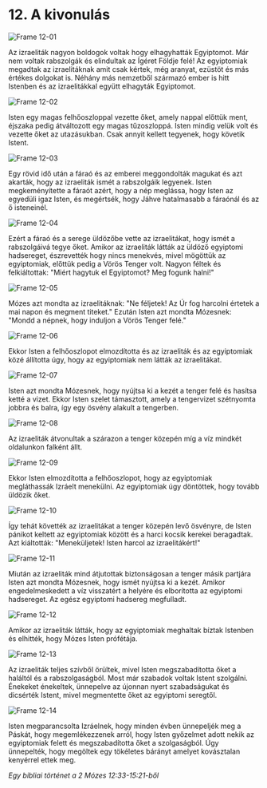 # 12. A kivonulás

![Frame 12-01](https://cdn.door43.org/obs/jpg/360px/obs-en-12-01.jpg)

Az izraeliták nagyon boldogok voltak hogy elhagyhatták Egyiptomot. Már nem voltak rabszolgák és elindultak az Ígéret Földje felé! Az egyiptomiak megadtak az izraelitáknak amit csak kértek, még aranyat, ezüstöt és más értékes dolgokat is. Néhány más nemzetből származó ember is hitt Istenben és az izraelitákkal együtt elhagyták Egyiptomot.

![Frame 12-02](https://cdn.door43.org/obs/jpg/360px/obs-en-12-02.jpg)

Isten egy magas felhőoszloppal vezette őket, amely nappal előttük ment, éjszaka pedig átváltozott egy magas tűzoszloppá. Isten mindig velük volt és vezette őket az utazásukban. Csak annyit kellett tegyenek, hogy követik Istent.

![Frame 12-03](https://cdn.door43.org/obs/jpg/360px/obs-en-12-03.jpg)

Egy rövid idő után a fáraó és az emberei meggondolták magukat és azt akarták, hogy az izraeliták ismét a rabszolgáik legyenek. Isten megkeményítette a fáraót azért, hogy a nép meglássa, hogy Isten az egyedüli igaz Isten, és megértsék, hogy Jáhve hatalmasabb a fáraónál és az ő isteneinél.

![Frame 12-04](https://cdn.door43.org/obs/jpg/360px/obs-en-12-04.jpg)

Ezért a fáraó és a serege üldözőbe vette az izraelitákat, hogy ismét a rabszolgáivá tegye őket. Amikor az izraeliták látták az üldöző egyiptomi hadsereget, észrevették hogy nincs menekvés, mivel mögöttük az egyiptomiak, előttük pedig a Vörös Tenger volt. Nagyon féltek és felkiáltottak: "Miért hagytuk el Egyiptomot? Meg fogunk halni!"

![Frame 12-05](https://cdn.door43.org/obs/jpg/360px/obs-en-12-05.jpg)

Mózes azt mondta az izraelitáknak: "Ne féljetek! Az Úr fog harcolni értetek a mai napon és megment titeket." Ezután Isten azt mondta Mózesnek: "Mondd a népnek, hogy induljon a Vörös Tenger felé."

![Frame 12-06](https://cdn.door43.org/obs/jpg/360px/obs-en-12-06.jpg)

Ekkor Isten a felhőoszlopot elmozdította és az izraeliták és az egyiptomiak közé állította úgy, hogy az egyiptomiak nem látták az izraelitákat.

![Frame 12-07](https://cdn.door43.org/obs/jpg/360px/obs-en-12-07.jpg)

Isten azt mondta Mózesnek, hogy nyújtsa ki a kezét a tenger felé és hasítsa ketté a vizet. Ekkor Isten szelet támasztott, amely a tengervizet szétnyomta jobbra és balra, így egy ösvény alakult a tengerben.

![Frame 12-08](https://cdn.door43.org/obs/jpg/360px/obs-en-12-08.jpg)

Az izraeliták átvonultak a szárazon a tenger közepén míg a víz mindkét oldalunkon falként állt.

![Frame 12-09](https://cdn.door43.org/obs/jpg/360px/obs-en-12-09.jpg)

Ekkor Isten elmozdította a felhőoszlopot, hogy az egyiptomiak megláthassák Izráelt menekülni. Az egyiptomiak úgy döntöttek, hogy tovább üldözik őket.

![Frame 12-10](https://cdn.door43.org/obs/jpg/360px/obs-en-12-10.jpg)

Így tehát követték az izraelitákat a tenger közepén levő ösvényre, de Isten pánikot keltett az egyiptomiak között és a harci kocsik kerekei beragadtak. Azt kiáltották: "Meneküljetek! Isten harcol az izraelitákért!"

![Frame 12-11](https://cdn.door43.org/obs/jpg/360px/obs-en-12-11.jpg)

Miután az izraeliták mind átjutottak biztonságosan a tenger másik partjára Isten azt mondta Mózesnek, hogy ismét nyújtsa ki a kezét. Amikor engedelmeskedett a víz visszatért a helyére és elborította az egyiptomi hadsereget. Az egész egyiptomi hadsereg megfulladt.

![Frame 12-12](https://cdn.door43.org/obs/jpg/360px/obs-en-12-12.jpg)

Amikor az izraeliták látták, hogy az egyiptomiak meghaltak bíztak Istenben és elhitték, hogy Mózes Isten prófétája.

![Frame 12-13](https://cdn.door43.org/obs/jpg/360px/obs-en-12-13.jpg)

Az izraeliták teljes szívből örültek, mivel Isten megszabadította őket a haláltól és a rabszolgaságból. Most már szabadok voltak Istent szolgálni. Énekeket énekeltek, ünnepelve az újonnan nyert szabadságukat és dicsérték Istent, mivel megmentette őket az egyiptomi seregtől.

![Frame 12-14](https://cdn.door43.org/obs/jpg/360px/obs-en-12-14.jpg)

Isten megparancsolta Izráelnek, hogy minden évben ünnepeljék meg a Páskát, hogy megemlékezzenek arról, hogy Isten győzelmet adott nekik az egyiptomiak felett és megszabadította őket a szolgaságból. Úgy ünnepelték, hogy megöltek egy tökéletes bárányt amelyet kovásztalan kenyérrel ettek meg.

_Egy bibliai történet a 2 Mózes 12:33-15:21-ből_
